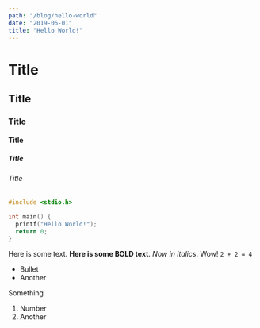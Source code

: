 ```yaml
---
path: "/blog/hello-world"
date: "2019-06-01"
title: "Hello World!"
---
```


# Title

## Title

### Title

#### Title

##### Title

###### Title

```C
#include <stdio.h>

int main() {
  printf("Hello World!");
  return 0;
}
```

Here is some text. **Here is some BOLD text**. *Now in italics*. Wow! `2 + 2 = 4`

* Bullet
* Another

Something

1. Number
1. Another